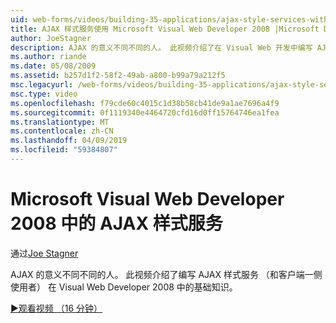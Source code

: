 ```yaml
---
uid: web-forms/videos/building-35-applications/ajax-style-services-with-microsoft-visual-web-developer-2008
title: AJAX 样式服务使用 Microsoft Visual Web Developer 2008 |Microsoft Docs
author: JoeStagner
description: AJAX 的意义不同不同的人。 此视频介绍了在 Visual Web 开发中编写 AJAX 样式服务 （和客户端一侧使用者） 的基础知识...
ms.author: riande
ms.date: 05/08/2009
ms.assetid: b257d1f2-58f2-49ab-a800-b99a79a212f5
msc.legacyurl: /web-forms/videos/building-35-applications/ajax-style-services-with-microsoft-visual-web-developer-2008
msc.type: video
ms.openlocfilehash: f79cde60c4015c1d38b58cb41de9a1ae7696a4f9
ms.sourcegitcommit: 0f1119340e4464720cfd16d0ff15764746ea1fea
ms.translationtype: MT
ms.contentlocale: zh-CN
ms.lasthandoff: 04/09/2019
ms.locfileid: "59384807"
---
```

# <a name="ajax-style-services-with-microsoft-visual-web-developer-2008"></a>Microsoft Visual Web Developer 2008 中的 AJAX 样式服务

通过[Joe Stagner](https://github.com/JoeStagner)

AJAX 的意义不同不同的人。 此视频介绍了编写 AJAX 样式服务 （和客户端一侧使用者） 在 Visual Web Developer 2008 中的基础知识。

[&#9654;观看视频 （16 分钟）](https://channel9.msdn.com/Blogs/ASP-NET-Site-Videos/ajax-style-services-with-microsoft-visual-web-developer-2008)
